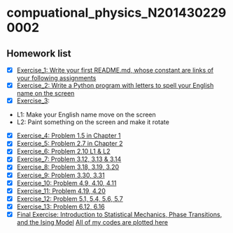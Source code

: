 # compuational_physics_N2014302290002
## Homework list
- [x] [Exercise_1: Write your first README.md, whose constant are links of your following assignments ](https://github.com/AriaOnTheString/compuational_physics_N2014302290002/blob/master/README.md)
- [x] [Exercise_2: Write a Python program with letters to spell your English name on the screen ](https://github.com/AriaOnTheString/compuational_physics_N2014302290002/blob/master/%E8%AE%A1%E7%AE%97%E7%89%A9%E7%90%86%E7%AC%AC%E4%BA%8C%E6%AC%A1%E4%BD%9C%E4%B8%9A.py)
- [x] [Exercise_3](https://github.com/AriaOnTheString/compuational_physics_N2014302290002/blob/master/%E8%AE%A1%E7%AE%97%E7%89%A9%E7%90%86%E7%AC%AC%E4%B8%89%E6%AC%A1%E4%BD%9C%E4%B8%9A.md):
      
* L1: Make your English name move on the screen
* L2: Paint something on the screen and make it rotate 

- [x] [Exercise_4: Problem 1.5 in Chapter 1](https://github.com/AriaOnTheString/compuational_physics_N2014302290002/blob/master/Homework4_Chapter1/%E8%AE%A1%E7%AE%97%E7%89%A9%E7%90%86%E7%AC%AC4%E6%AC%A1%E4%BD%9C%E4%B8%9A.md)
- [x] [Exercise_5: Problem 2.7 in Chapter 2](https://github.com/AriaOnTheString/compuational_physics_N2014302290002/blob/master/Homework5_Chapter2/The%20trajectory%20of%20the%20cannon%20shell.md)
- [x] [Exercise_6: Problem 2.10 L1 & L2](http://www.jianshu.com/p/867f7fcd950c)
- [x] [Exercise_7: Problem 3.12, 3.13 & 3.14](http://www.jianshu.com/p/143183381e01)
- [x] [Exercise_8: Problem 3.18, 3.19, 3.20](http://www.jianshu.com/p/93ff7508a3ab)
- [x] [Exercise_9: Problem 3.30, 3.31](http://www.jianshu.com/p/ada6c7eb3520)
- [x] [Exercise_10: Problem 4.9, 4.10, 4.11](http://www.jianshu.com/p/8335d1793905)
- [x] [Exercise_11: Problem 4.19, 4.20](http://www.jianshu.com/p/3b377183dec2)
- [x] [Exercise_12: Problem 5.1, 5.4, 5.6, 5.7](http://www.jianshu.com/p/96b1b6e17ca0)
- [x] [Exercise_13: Problem 6.12, 6.16](http://www.jianshu.com/p/170f29debb0a)
- [x] [Final Exercise: Introduction to Statistical Mechanics, Phase Transitions, and the Ising Model](http://www.jianshu.com/p/5f5ed9083838)
[All of my codes are plotted here](https://github.com/AriaOnTheString/compuational_physics_N2014302290002/tree/master/Final)
